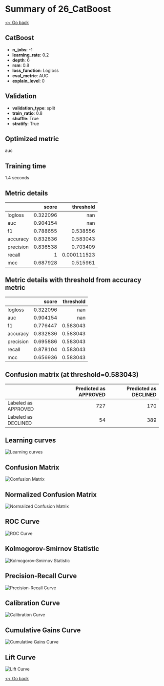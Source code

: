 # Summary of 26_CatBoost

[<< Go back](../README.md)


## CatBoost
- **n_jobs**: -1
- **learning_rate**: 0.2
- **depth**: 6
- **rsm**: 0.8
- **loss_function**: Logloss
- **eval_metric**: AUC
- **explain_level**: 0

## Validation
 - **validation_type**: split
 - **train_ratio**: 0.8
 - **shuffle**: True
 - **stratify**: True

## Optimized metric
auc

## Training time

1.4 seconds

## Metric details
|           |    score |     threshold |
|:----------|---------:|--------------:|
| logloss   | 0.322096 | nan           |
| auc       | 0.904154 | nan           |
| f1        | 0.788655 |   0.538556    |
| accuracy  | 0.832836 |   0.583043    |
| precision | 0.836538 |   0.703409    |
| recall    | 1        |   0.000111523 |
| mcc       | 0.687928 |   0.515961    |


## Metric details with threshold from accuracy metric
|           |    score |   threshold |
|:----------|---------:|------------:|
| logloss   | 0.322096 |  nan        |
| auc       | 0.904154 |  nan        |
| f1        | 0.776447 |    0.583043 |
| accuracy  | 0.832836 |    0.583043 |
| precision | 0.695886 |    0.583043 |
| recall    | 0.878104 |    0.583043 |
| mcc       | 0.656936 |    0.583043 |


## Confusion matrix (at threshold=0.583043)
|                     |   Predicted as APPROVED |   Predicted as DECLINED |
|:--------------------|------------------------:|------------------------:|
| Labeled as APPROVED |                     727 |                     170 |
| Labeled as DECLINED |                      54 |                     389 |

## Learning curves
![Learning curves](learning_curves.png)
## Confusion Matrix

![Confusion Matrix](confusion_matrix.png)


## Normalized Confusion Matrix

![Normalized Confusion Matrix](confusion_matrix_normalized.png)


## ROC Curve

![ROC Curve](roc_curve.png)


## Kolmogorov-Smirnov Statistic

![Kolmogorov-Smirnov Statistic](ks_statistic.png)


## Precision-Recall Curve

![Precision-Recall Curve](precision_recall_curve.png)


## Calibration Curve

![Calibration Curve](calibration_curve_curve.png)


## Cumulative Gains Curve

![Cumulative Gains Curve](cumulative_gains_curve.png)


## Lift Curve

![Lift Curve](lift_curve.png)



[<< Go back](../README.md)
